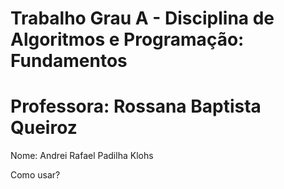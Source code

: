 # Trabalho Grau A - Disciplina de Algoritmos e Programação: Fundamentos
# Professora: Rossana Baptista Queiroz

Nome: Andrei Rafael Padilha Klohs

Como usar?

